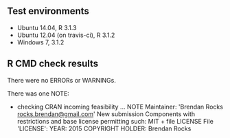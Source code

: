 ## Test environments
* Ubuntu 14.04, R 3.1.3
* Ubuntu 12.04 (on travis-ci), R 3.1.2
* Windows 7, 3.1.2

## R CMD check results
There were no ERRORs or WARNINGs. 

There was one NOTE:

* checking CRAN incoming feasibility ... NOTE
Maintainer: 'Brendan Rocks <rocks.brendan@gmail.com>'
New submission
Components with restrictions and base license permitting such:
  MIT + file LICENSE
File 'LICENSE':
  YEAR: 2015
  COPYRIGHT HOLDER: Brendan Rocks